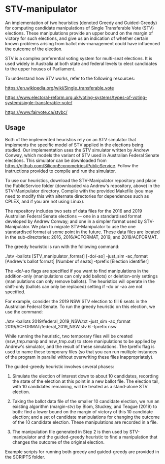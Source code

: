 # STV-manipulator
An implementation of two heuristics (denoted Greedy and Guided-Greedy) for computing candidate manipulations of Single Transferable Vote (STV) elections. These manipulations provide an upper bound on the margin of victory for such elections, and give us an indication of whether certain known problems arising from ballot mis-management could have influenced the outcome of the election.

STV is a complex preferential voting system for multi-seat elections. It is used widely in Australia at both state and federal levels to elect candidates to the upper houses of Parliament. 

To understand how STV works, refer to the following resources:

https://en.wikipedia.org/wiki/Single_transferable_vote

https://www.electoral-reform.org.uk/voting-systems/types-of-voting-system/single-transferable-vote/

https://www.fairvote.ca/stvbc/


Usage
------

Both of the implemented heuristics rely on an STV simulator that implements the specific model of STV applied in the elections being studied. Our implementation uses the STV simulator written by Andrew Conway, which models the variant of STV used in Australian Federal Senate elections. This simulator can be downloaded from https://github.com/SiliconEconometrics/PublicService. Follow the instructions provided to compile and run the simulator.

To use our heuristics, download the STV-Manipulator repository and place the PublicService folder (downloaded via Andrew's repository, above) in the STV-Manipulator directory. Compile with the provided Makefile (you may need to modify this with alternate directories for dependences such as CPLEX, and if you are not using Linux).

The repository includes two sets of data files for the 2016 and 2019 Australian Federal Senate elections -- one in a standardised format developed by Andrew Conway; and one in a simpler format used by STV-Manipulator. We plan to migrate STV-Manipulator to use the one standardised format at some point in the future. These data files are located in the sub-directories: 2016, 2016/ACFORMAT, 2019, and 2019/ACFORMAT.

The greedy heuristic is run with the following command:

./stv -ballots [STV_manipulator_format] [-do/-ao] -just_sim -ac_format [Andrew's ballot format] [Number of seats] -tprefix [Election identifier]

The -do/-ao flags are specified if you want to find manipulations in the addition-only (manipulations can only add ballots) or deletion-only settings (manipulations can only remove ballots). The heuristics will operate in the shift-only (ballots can only be replaced) setting if -do or -ao are not specified.

For example, consider the 2019 NSW STV election to fill 6 seats in the Australian Federal Senate. To run the greedy heuristic on this election, we use the command:

./stv -ballots 2019/federal_2019_NSW.txt -just_sim -ac_format 2019/ACFORMAT/federal_2019_NSW.stv 6 -tprefix nsw

While running the heuristic, two temporary files will be created (nsw_tmp.manip and nsw_tmp.out) to store manipulations to be applied by Andrew's simulator, and the result of these simulations. The tprefix flag is used to name these temporary files (so that you can run multiple instances of the program in parallel without overwriting these files inappropriately). 

The guided-greedy heuristic involves several phases:
1. Simulate the election of interest down to about 10 candidates, recording the state of the election at this point in a new ballot file. The election tail, with 10 candidates remaining, will be treated as a stand-alone STV election.

2. Taking the ballot data file of the smaller 10 candidate election, we run an existing algorithm (margin-stv) by Blom, Stuckey, and Teague (2019) to both: find a lower bound on the margin of victory of this 10 candidate election; and a set of candidate manipulations for changing the outcome of the 10 candidate election. These manipulations are recorded in a file.

3. The manipulation file generated in Step 2 is then used by STV-manipulator and the guided-greedy heuristic to find a manipulation that changes the outcome of the original election.

Example scripts for running both greedy and guided-greedy are provided in the SCRIPTS folder. 
